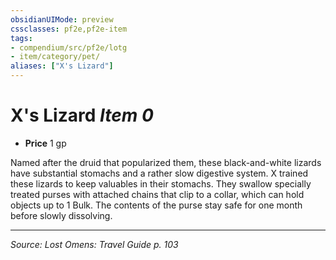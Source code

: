 ```yaml
---
obsidianUIMode: preview
cssclasses: pf2e,pf2e-item
tags:
- compendium/src/pf2e/lotg
- item/category/pet/
aliases: ["X's Lizard"]
---
```

# X's Lizard *Item 0*  

- **Price** 1 gp

Named after the druid that popularized them, these black-and-white lizards have substantial stomachs and a rather slow digestive system. X trained these lizards to keep valuables in their stomachs. They swallow specially treated purses with attached chains that clip to a collar, which can hold objects up to 1 Bulk. The contents of the purse stay safe for one month before slowly dissolving.


---
*Source: Lost Omens: Travel Guide p. 103*